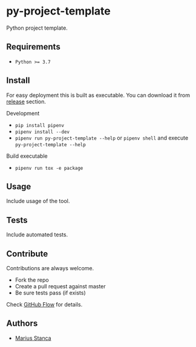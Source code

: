 # py-project-template

Python project template.

## Requirements

* `Python >= 3.7`

## Install

For easy deployment this is built as executable. You can download it from [release](https://github.com/wmariuss/py-project-template/releases) section.

Development

* `pip install pipenv`
* `pipenv install --dev`
* `pipenv run py-project-template --help` or `pipenv shell` and execute `py-project-template --help`

Build executable

* `pipenv run tox -e package`

## Usage

Include usage of the tool.

## Tests

Include automated tests.

## Contribute

Contributions are always welcome.

* Fork the repo
* Create a pull request against master
* Be sure tests pass (if exists)

Check [GitHub Flow](https://guides.github.com/introduction/flow/) for details.

## Authors

* [Marius Stanca](mailto:me@marius.xyz)
